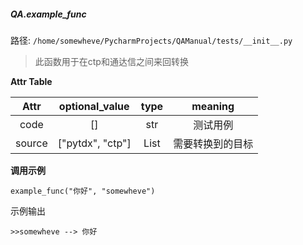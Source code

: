 ##### QA.example_func
路径: `/home/somewheve/PycharmProjects/QAManual/tests/__init__.py`

> 此函数用于在ctp和通达信之间来回转换



**Attr Table**

| Attr | optional_value |type |meaning| 
|:----:|:----:|:----:|:----:|
|code|[]|str|测试用例|
|source|["pytdx", "ctp"]|List|需要转换到的目标|

**调用示例**
```
example_func("你好", "somewheve")
```
示例输出
```
>>somewheve --> 你好

```
